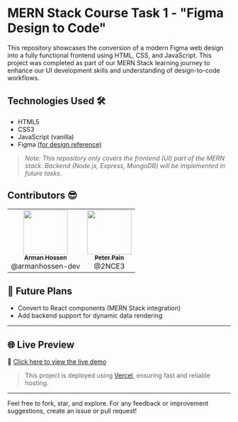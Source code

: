 # MERN Stack Course Task 1 - **"Figma Design to Code"** 

This repository showcases the conversion of a modern Figma web design into a fully functional frontend using HTML, CSS, and JavaScript. This project was completed as part of our MERN Stack learning journey to enhance our UI development skills and understanding of design-to-code workflows.

## Technologies Used 🛠️

- HTML5  
- CSS3  
- JavaScript (vanilla)  
- Figma [(for design reference)](https://www.figma.com/design/is3KM44uHAxDSzwxNLev2H/Narratica---Blog-Landing-Page--Community-?node-id=0-1&p=f)

> _Note: This repository only covers the frontend (UI) part of the MERN stack. Backend (Node.js, Express, MongoDB) will be implemented in future tasks._

## Contributors 😎

<table>
  <tr>
    <td align="center"><a href="https://github.com/armanhossen-dev"><img src="https://avatars.githubusercontent.com/armanhossen-dev" width="100px;" alt=""/><br /><sub><b>Arman Hossen</b></sub></a><br />@armanhossen-dev</td>
    <td align="center"><a href="https://github.com/2NCE3"><img src="https://avatars.githubusercontent.com/2NCE3" width="100px;" alt=""/><br /><sub><b>Peter Pain</b></sub></a><br />@2NCE3</td>
  </tr>
</table>


<!-- 
## 🧠 Learning Outcomes

- Hands-on experience with frontend implementation from design mockups
- Better understanding of layout techniques (Flexbox, Grid)
- Practice with responsive design for multiple screen sizes
- Collaboration using GitHub workflow 
-->


## 📌 Future Plans
- Convert to React components (MERN Stack integration)
- Add backend support for dynamic data rendering

---

## 🌐 Live Preview

🔗 [Click here to view the live demo](https://figmatocode1.vercel.app)

> This project is deployed using [Vercel](https://vercel.com/), ensuring fast and reliable hosting.

---

Feel free to fork, star, and explore. For any feedback or improvement suggestions, create an issue or pull request!


